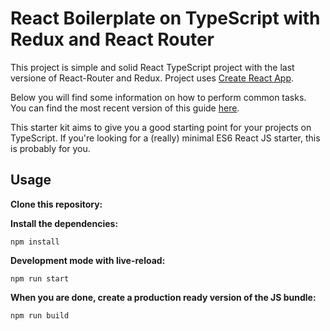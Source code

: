 # React Boilerplate on TypeScript with Redux and React Router

This project is simple and solid React TypeScript project with the last versione of React-Router and Redux. Project uses [Create React App](https://github.com/facebookincubator/create-react-app).

Below you will find some information on how to perform common tasks.<br>
You can find the most recent version of this guide [here](https://github.com/facebookincubator/create-react-app/blob/master/packages/react-scripts/template/README.md).

This starter kit aims to give you a good starting point for your projects on TypeScript. If you're looking for a (really) minimal ES6 React JS starter, this is probably for you.


## Usage

__Clone this repository:__

__Install the dependencies:__

`npm install`

__Development mode with live-reload:__

`npm run start`

__When you are done, create a production ready version of the JS bundle:__

`npm run build`
